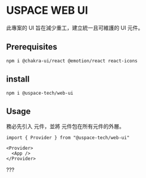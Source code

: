 # USPACE WEB UI

此專案的 UI 旨在減少重工，建立統一且可維護的 UI 元件。

## Prerequisites

```
npm i @chakra-ui/react @emotion/react react-icons
```

## install

```
npm i @uspace-tech/web-ui
```

## Usage

務必先引入 <Provider> 元件，並將 <Provider> 元件包在所有元件的外層。

```
import { Provider } from "@uspace-tech/web-ui"

<Provider>
  <App />
</Provider>
```

???
